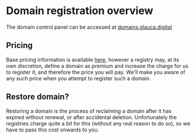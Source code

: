 # Domain registration overview

The domain control panel can be accessed at [domains.glauca.digital](https://domains.glauca.digital)

## Pricing
Base pricing information is available [here](https://domains.glauca.digital/prices/), 
however a registry may, at its own discretion, define a domain as premium and increase
the charge for us to register it, and therefore the price you will pay. We'll make you
aware of any such price when you attempt to register such a domain.

## Restore domain?

Restoring a domain is the process of reclaiming a domain after it has expired without renewal,
or after accidental deletion. Unfortunately the registries charge quite a bit for this
(without any real reason to do so), so we have to pass this cost onwards to you.